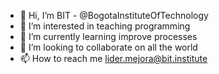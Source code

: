 - 👋 Hi, I’m BIT - @BogotaInstituteOfTechnology
- 👀 I’m interested in teaching programming
- 🌱 I’m currently learning improve processes
- 💞️ I’m looking to collaborate on all the world
- 📫 How to reach me lider.mejora@bit.institute

<!---
BogotaInstituteOfTechnology/BogotaInstituteOfTechnology is a ✨ special ✨ repository because its `README.md` (this file) appears on your GitHub profile.
You can click the Preview link to take a look at your changes.
--->
